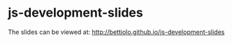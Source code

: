 js-development-slides
=====================

The slides can be viewed at: http://bettiolo.github.io/js-development-slides
